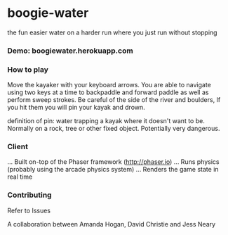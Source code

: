 # boogie-water
the fun easier water on a harder run where you just run without stopping

### Demo: boogiewater.herokuapp.com

### How to play
Move the kayaker with your keyboard arrows. You are able to navigate using two keys at a time to backpaddle and forward paddle as well as perform sweep strokes. Be careful of the side of the river and boulders, If you hit them you will pin your kayak and drown.

definition of pin: water trapping a kayak where it doesn't want to be. Normally on a rock, tree or other fixed object. Potentially very dangerous.

### Client
... Built on-top of the Phaser framework (http://phaser.io)
... Runs physics (probably using the arcade physics system)
... Renders the game state in real time

### Contributing
Refer to Issues

A collaboration between Amanda Hogan, David Christie and Jess Neary
